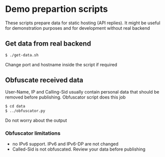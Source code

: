 # Demo prepartion scripts

These scripts prepare data for static hosting (API replies). It might be useful for demonstration purposes and for development without real backend

## Get data from real backend

```bash
$ ./get-data.sh
```

Change port and hostname inside the script if required

## Obfuscate received data

User-Name, IP and Calling-Sid usually contain personal data that should be removed before publishing. Obfuscator script does this job

```bash
$ cd data
$ ../obfuscator.py
```

Do not worry about the output

### Obfuscator limitations

- no IPv6 support. IPv6 and IPv6-DP are not changed
- Called-Sid is not obfuscated. Review your data before publishing
